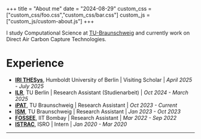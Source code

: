 +++
title = "About me"
date = "2024-08-29"
custom_css = ["custom_css/foo.css","custom_css/bar.css"]
custom_js = ["custom_js/custom-about.js"]
+++

I study Computational Science at [TU-Braunschweig](https://www.tu-braunschweig.de) and currently work on Direct Air Carbon Capture Technologies. 

# Experience
- [**IRI THESys**](https://www.iri-thesys.org/), Humboldt University of Berlin | Visiting Scholar | *April 2025 - July 2025*
- [**ILR**](https://www.tu.berlin/ilr), TU Berlin | Research Assistant (Studienarbeit) | *Oct 2024 - March 2025*
- [**iPAT**](https://www.tu-braunschweig.de/ipat), TU Braunschweig | Research Assistant | *Oct 2023 - Current*  
- [**ISM**](https://www.tu-braunschweig.de/ism), TU Braunschweig | Research Assistant | *Jan 2023 - Oct 2023*
- [**FOSSEE**](https://cfd.fossee.in), IIT Bombay | Research Assistant | *Mar 2022 - Sep 2022*
- [**ISTRAC**](https://www.isro.gov.in/ISTRAC.html), ISRO | Intern | *Jan 2020 - Mar 2020*

---